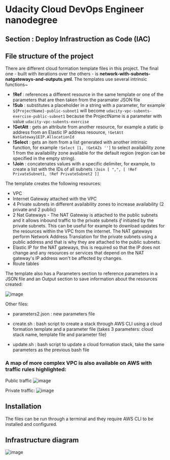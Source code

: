 # Udacity Cloud DevOps Engineer nanodegree 
## Section : Deploy Infrastruction as Code (IAC)


## File structure of the project

There are different cloud formation template files in this project. The final one - built with iterations over the others - is **network-with-subnets-natgateways-and-outputs.yml**.
The templates use several intrinsic functions~
* **!Ref** : references a different resource in the same template or one of the parameters that are then taken from the paramater JSON file
* **!Sub** : substitutes a placeholder in a string with a parameter, for example ``${ProjectName}-public-subnet1`` will become ``udacity-vpc-subents-exercise-public-subnet1`` because the ProjectName is a parameter with value ``udacity-vpc-subents-exercise``
* **!GetAtt** : gets an attribute from another resource, for example a static ip address from an Elastic IP address resource, ``!GetAtt NatGateway1EIP.AllocationId``
* **!Select** : gets an item from a list generated with another intrinsic function, for example ``!Select [1, !GetAZs '']`` to select availability zone 1 from the availability zone available for the default region (region can be specified in the empty string).
* **!Join** : concatenates values with a specific delimiter, for example, to create a list with the IDs of all subnets ``!Join [ ",", [ !Ref PrivateSubnet1, !Ref PrivateSubnet2 ]]``

The template creates the following resources: 

* VPC
* Internet Gateway attached with the VPC
* 4 Private subnets in different availability zones to increase availability (2 private and 2 public)
* 2 Nat Gateways - The NAT Gateway is attached to the public subnets and it allows inbound traffic to the private subnets *if* initiated by the private subnets. This can be useful for example to download updates for the resources within the VPC from the internet.
  The NAT gateways perform Network Address Translation for the private subnets using a public address and that is why they are attached to the public subnets.
* Elastic IP for the NAT gateways, this is required so that the IP does not change and any resources or services that depend on the NAT gateway's IP address won't be affected by changes.
* Route tables

The template also has a Parameters section to reference parameters in a JSON file and an Output section to save information about the resources created:

![image](https://github.com/dedalus94/cloud-formation-IAC-scripts/assets/49538048/059b35df-b697-4460-b53b-79beadafd855)

Other files:

- parameters2.json : new parameters file
  
- create.sh : bash script to create a stack through AWS CLI using a cloud formation template and a parameter file (takes 3 parameters: cloud stack name, template file and parameter file)
  
- update.sh : bash script to update a cloud formation stack, take the same parameters as the previous bash file

### A map of more complex VPC is also available on AWS with traffic rules highlighted:

Public traffic
![image](https://github.com/dedalus94/cloud-formation-IAC-scripts/assets/49538048/ffad20fd-4788-4482-b4fe-73b3d53b19ee)


Private traffic: 
![image](https://github.com/dedalus94/cloud-formation-IAC-scripts/assets/49538048/20d7f098-ae1f-4f11-a70c-e4a3c7f703cf)

## Installation 

The files can be run through a terminal and they require AWS CLI to be installed and configured.


## Infrastructure diagram

![image](https://github.com/dedalus94/cloud-formation-IAC-scripts/assets/49538048/f00ec782-c634-4b69-8330-cb466971ce07)


